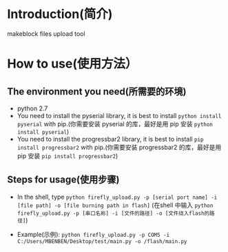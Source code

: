 # Introduction(简介)
makeblock files upload tool

# How to use(使用方法）
## The environment you need(所需要的环境)

- python 2.7
- You need to install the pyserial library, it is best to install `python install pyserial` with pip.(你需要安装 pyserial 的库，最好是用 pip 安装 `python install pyserial`)
- You need to install the progressbar2 library, it is best to install `pip install progressbar2` with pip.(你需要安装 progressbar2 的库，最好是用 pip 安装 `pip install progressbar2`)

## Steps for usage(使用步骤)

- In the shell, type `python firefly_upload.py -p [serial port name] -i [file path] -o [file burning path in flash]` (在shell 中输入 `python firefly_upload.py -p [串口名称] -i [文件的路径] -o [文件烧入flash的路径]`)

- Example(示例): `python firefly_upload.py -p COM5 -i C:/Users/MBENBEN/Desktop/test/main.py -o /flash/main.py`

